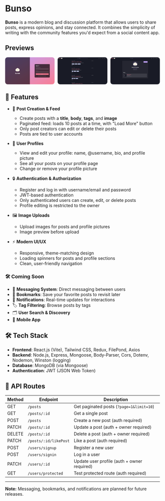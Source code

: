 # Bunso

**Bunso** is a modern blog and discussion platform that allows users to share posts, express opinions, and stay connected. It combines the simplicity of writing with the community features you'd expect from a social content app.

## Previews

<div style="display: flex; gap: 10px; justify-content: space-between;">
  <img src="./assets/sample1.png" alt="Preview 1" style="width: 32%; border-radius: 8px;" />
  <img src="./assets/sample2.png" alt="Preview 2" style="width: 32%; border-radius: 8px;" />
  <img src="./assets/sample3.png" alt="Preview 3" style="width: 32%; border-radius: 8px;" />
</div>

## 🚀 Features

- 📄 **Post Creation & Feed**

  - Create posts with a **title**, **body**, **tags**, and **image**
  - Paginated feed: loads 10 posts at a time, with "Load More" button
  - Only post creators can edit or delete their posts
  - Posts are tied to user accounts

- 👤 **User Profiles**

  - View and edit your profile: name, @username, bio, and profile picture
  - See all your posts on your profile page
  - Change or remove your profile picture

- 🔒 **Authentication & Authorization**

  - Register and log in with username/email and password
  - JWT-based authentication
  - Only authenticated users can create, edit, or delete posts
  - Profile editing is restricted to the owner

- 🖼️ **Image Uploads**

  - Upload images for posts and profile pictures
  - Image preview before upload

- ⚡ **Modern UI/UX**
  - Responsive, theme-matching design
  - Loading spinners for posts and profile sections
  - Clean, user-friendly navigation

### 🛠️ Coming Soon

- 💬 **Messaging System**: Direct messaging between users
- 📌 **Bookmarks**: Save your favorite posts to revisit later
- 🔔 **Notifications**: Real-time updates for interactions
- 🏷️ **Tag Filtering**: Browse posts by tags
- 🗂️ **User Search & Discovery**
- 📱 **Mobile App**

## 🛠️ Tech Stack

- **Frontend**: React.js (Vite), Tailwind CSS, Redux, FilePond, Axios
- **Backend**: Node.js, Express, Mongoose, Body-Parser, Cors, Dotenv, Nodemon, Winston (logging)
- **Database**: MongoDB (via Mongoose)
- **Authentication**: JWT (JSON Web Token)

## 🧪 API Routes

| Method | Endpoint              | Description                                 |
| ------ | --------------------- | ------------------------------------------- |
| GET    | `/posts`              | Get paginated posts (`?page=1&limit=10`)    |
| GET    | `/posts/:id`          | Get a single post                           |
| POST   | `/posts`              | Create a new post (auth required)           |
| PATCH  | `/posts/:id`          | Update a post (auth + owner required)       |
| DELETE | `/posts/:id`          | Delete a post (auth + owner required)       |
| PATCH  | `/posts/:id/likePost` | Like a post (auth required)                 |
| POST   | `/users/signup`       | Register a new user                         |
| POST   | `/users/signin`       | Log in a user                               |
| PATCH  | `/users/:id`          | Update user profile (auth + owner required) |
| GET    | `/users/protected`    | Test protected route (auth required)        |

---

**Note:** Messaging, bookmarks, and notifications are planned for future releases.